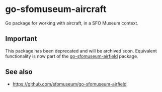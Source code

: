 # go-sfomuseum-aircraft

Go package for working with aircraft, in a SFO Museum context.

## Important

This package has been deprecated and will be archived soon. Equivalent functionality is now part of the [go-sfomuseum-airfield](https://github.com/sfomuseum/go-sfomuseum-airfield) package.

## See also

* https://github.com/sfomuseum/go-sfomuseum-airfield
